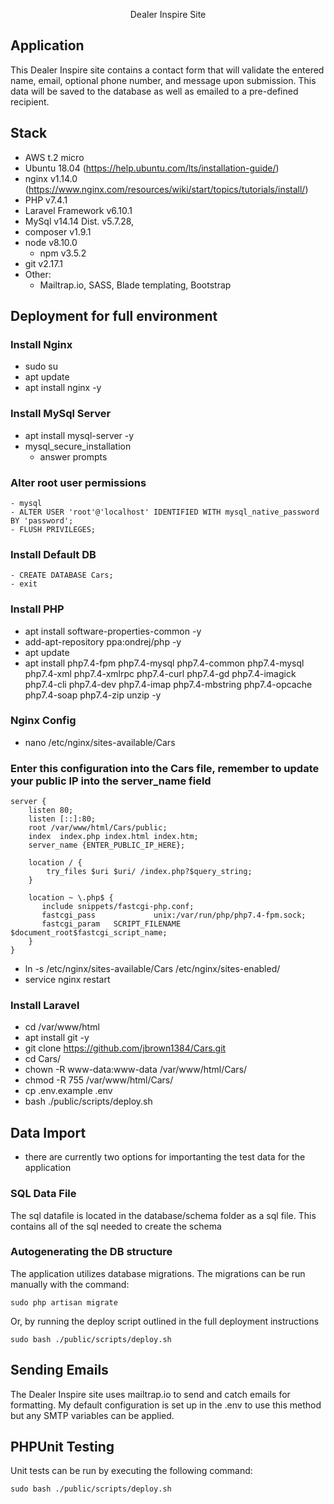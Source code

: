 <p align="center">Dealer Inspire Site</p>

## Application
<p>This Dealer Inspire site contains a contact form that will validate the entered name, email, optional phone number, and message upon submission. This data will be saved to the database as well as emailed to a pre-defined recipient.</p>

## Stack

- AWS t.2 micro
- Ubuntu 18.04 (https://help.ubuntu.com/lts/installation-guide/)
- nginx v1.14.0 (https://www.nginx.com/resources/wiki/start/topics/tutorials/install/)
- PHP v7.4.1 
- Laravel Framework v6.10.1
- MySql v14.14 Dist. v5.7.28,
- composer v1.9.1
- node v8.10.0
    - npm v3.5.2
- git v2.17.1
- Other: 
    - Mailtrap.io, SASS, Blade templating, Bootstrap

## Deployment for full environment
### Install Nginx
- sudo su
- apt update
- apt install nginx -y

### Install MySql Server
- apt install mysql-server -y
- mysql_secure_installation
	- answer prompts

### Alter root user permissions
	- mysql
	- ALTER USER 'root'@'localhost' IDENTIFIED WITH mysql_native_password BY 'password';
	- FLUSH PRIVILEGES;

### Install Default DB
    - CREATE DATABASE Cars;
    - exit
    
### Install PHP
- apt install software-properties-common -y
- add-apt-repository ppa:ondrej/php -y
- apt update
- apt install php7.4-fpm php7.4-mysql php7.4-common php7.4-mysql php7.4-xml php7.4-xmlrpc php7.4-curl php7.4-gd php7.4-imagick php7.4-cli php7.4-dev php7.4-imap php7.4-mbstring php7.4-opcache php7.4-soap php7.4-zip unzip -y

### Nginx Config
- nano /etc/nginx/sites-available/Cars

### Enter this configuration into the Cars file, remember to update your public IP into the server_name field
```
server {
    listen 80;
    listen [::]:80;
    root /var/www/html/Cars/public;
    index  index.php index.html index.htm;
    server_name {ENTER_PUBLIC_IP_HERE};

    location / {
        try_files $uri $uri/ /index.php?$query_string;
    }

    location ~ \.php$ {
       include snippets/fastcgi-php.conf;
       fastcgi_pass             unix:/var/run/php/php7.4-fpm.sock;
       fastcgi_param   SCRIPT_FILENAME $document_root$fastcgi_script_name;
    }
}
```

- ln -s /etc/nginx/sites-available/Cars /etc/nginx/sites-enabled/
- service nginx restart

### Install Laravel
- cd /var/www/html
- apt install git -y
- git clone https://github.com/jbrown1384/Cars.git
- cd Cars/
- chown -R www-data:www-data /var/www/html/Cars/
- chmod -R 755 /var/www/html/Cars/
- cp .env.example .env
- bash ./public/scripts/deploy.sh

##  Data Import
- there are currently two options for importanting the test data for the application

### SQL Data File
<p>The sql datafile is located in the database/schema folder as a sql file. This contains all of the sql needed to create the schema</p>

### Autogenerating the DB structure
<p>The application utilizes database migrations. The migrations can be run manually with the command: </p>

```
sudo php artisan migrate
```

<p>Or, by running the deploy script outlined in the full deployment instructions</p>

```
sudo bash ./public/scripts/deploy.sh
```

##  Sending Emails
<p>The Dealer Inspire site uses mailtrap.io to send and catch emails for formatting. My default configuration is set up in the .env to use this method but any SMTP variables can be applied.</p>

##  PHPUnit Testing
<p>Unit tests can be run by executing the following command: </p>

```
sudo bash ./public/scripts/deploy.sh
```
